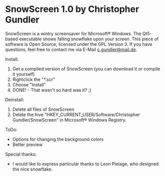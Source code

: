 SnowScreen 1.0 by Christopher Gundler
==========

SnowScreen is a wintry screensaver for Microsoft® Windows. The Qt5-based executable shows falling snowflake upon your screen. This piece of software is Open Source, licensed under the GPL Version 3.
If you have questions, feel free to contact me via E-Mail <c.gundler@mail.de>.

Install:
  1. Get a compiled version of SnowScreen (you can download it or compile it yourself)
  2. Rightclick the "*.scr"
  3. Choose "Install"
  4. DONE! - That wasn't so hard was it? ;)

Deinstall:
  1. Delete all files of SnowScreen
  2. Delete the hive "HKEY_CURRENT_USER/Software/Christopher Gundler/SnowScreen" in Microsoft® Windows Registry.

ToDo:
  * Options for changing the background colors
  * Better preview

Special thanks:
  * I would like to express particular thanks to Leon Pielage, who designed the nice snowflake.
  

  
  

